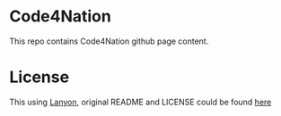 # Code4Nation 

This repo contains Code4Nation github page content.

# License

This using [Lanyon](https://github.com/poole/lanyon), original README and LICENSE could be found [here](README.md)